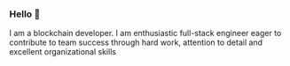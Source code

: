 ### Hello 👋

I am a blockchain developer.
I am enthusiastic full-stack engineer eager to contribute to team success through hard work, attention to detail and excellent organizational skills

